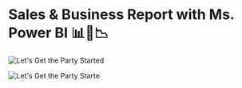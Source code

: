 # Sales & Business Report with Ms. Power BI 📊💼📉

![Let's Get the Party Started](https://media.giphy.com/media/lMVNl6XxTvXgs/giphy.gif)

![Let's Get the Party Starte](https://media.giphy.com/media/i79P9wUfnmPyo/giphy.gif)

